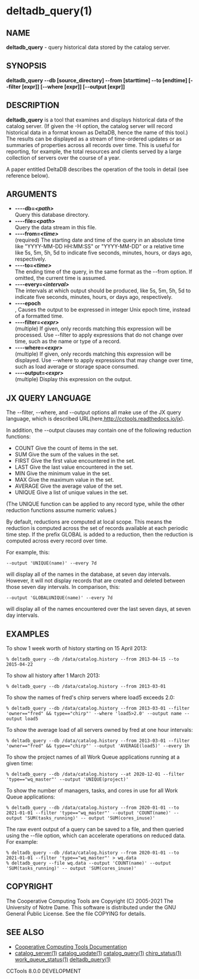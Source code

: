 






















# deltadb_query(1)

## NAME
**deltadb_query** - query historical data stored by the catalog server.

## SYNOPSIS
**deltadb_query --db [source_directory] --from [starttime] --to [endtime] [--filter [expr]] [--where [expr]] [--output [expr]]**

## DESCRIPTION

**deltadb_query** is a tool that examines and displays historical data of the catalog server.
(If given the -H option, the catalog server will record historical data in a format
known as DeltaDB, hence the name of this tool.)
The results can be displayed as a stream of time-ordered updates
or as summaries of properties across all records over time.
This is useful for reporting, for example, the total resources and clients
served by a large collection of servers over the course of a year.

A paper entitled DeltaDB describes the operation of the tools in detail (see reference below).

## ARGUMENTS

- **----db=_&lt;path&gt;_**<br /> Query this database directory.
- **----file=_&lt;path&gt;_**<br /> Query the data stream in this file.
- **----from=_&lt;time&gt;_**<br /> (required) The starting date and time of the query in an absolute time like "YYYY-MM-DD HH:MM:SS" or "YYYY-MM-DD" or a relative time like 5s, 5m, 5h, 5d to indicate five seconds, minutes, hours, or days ago, respectively.
- **----to=_&lt;time&gt;_**<br /> The ending time of the query, in the same format as the --from option.  If omitted, the current time is assumed.
- **----every=_&lt;interval&gt;_**<br /> The intervals at which output should be produced, like 5s, 5m, 5h, 5d to indicate five seconds, minutes, hours, or days ago, respectively.
- **----epoch**<br />, Causes the output to be expressed in integer Unix epoch time, instead of a formatted time.
- **----filter=_&lt;expr&gt;_**<br /> (multiple) If given, only records matching this expression will be processed.  Use --filter to apply expressions that do not change over time, such as the name or type of a record.
- **----where=_&lt;expr&gt;_**<br />  (multiple) If given, only records matching this expression will be displayed.  Use --where to apply expressions that may change over time, such as load average or storage space consumed.
- **----output=_&lt;expr&gt;_**<br /> (multiple) Display this expression on the output.


## JX QUERY LANGUAGE

The --filter, --where, and --output options all make use of the JX query language,
which is described URL(here,http://cctools.readthedocs.io/jx).

In addition, the --output clauses may contain one of the following reduction functions:


- COUNT Give the count of items in the set.
- SUM Give the sum of the values in the set.
- FIRST Give the first value encountered in the set.
- LAST Give the last value encountered in the set.
- MIN Give the minimum value in the set.
- MAX Give the maximum value in the set.
- AVERAGE Give the average value of the set.
- UNIQUE Give a list of unique values in the set.


(The UNIQUE function can be applied to any record type, while the other reduction functions assume numeric values.)

By default, reductions are computed at local scope.  This means the reduction is computed across the set of 
records available at each periodic time step.  If the prefix GLOBAL is added to a reduction, then the reduction
is computed across every record over time.

For example, this:

```
--output 'UNIQUE(name)' --every 7d
```

will display all of the names in the database, at seven day intervals.  However, it will not display records that are
created and deleted between those seven day intervals.  In comparison, this:

```
--output 'GLOBALUNIQUE(name)' --every 7d
```

will display all of the names encountered over the last seven days, at seven day intervals.

## EXAMPLES

To show 1 week worth of history starting on 15 April 2013:

```
% deltadb_query --db /data/catalog.history --from 2013-04-15 --to 2015-04-22
```

To show all history after 1 March 2013:

```
% deltadb_query --db /data/catalog.history --from 2013-03-01
```

To show the names of fred's chirp servers where load5 exceeds 2.0:

```
% deltadb_query --db /data/catalog.history --from 2013-03-01 --filter 'owner=="fred" && type=="chirp"' --where 'load5>2.0' --output name --output load5
```

To show the average load of all servers owned by fred at one hour intervals:

```
% deltadb_query --db /data/catalog.history --from 2013-03-01 --filter 'owner=="fred" && type=="chirp"' --output 'AVERAGE(load5)' --every 1h
```

To show the project names of all Work Queue applications running at a given time:

```
% deltadb_query --db /data/catalog.history --at 2020-12-01 --filter 'type=="wq_master"' --output 'UNIQUE(project)'
```

To show the number of managers, tasks, and cores in use for all Work Queue applications:

```
% deltadb_query --db /data/catalog.history --from 2020-01-01 --to 2021-01-01 --filter 'type=="wq_master"' --output 'COUNT(name)' --output 'SUM(tasks_running)' -- output 'SUM(cores_inuse)'
```

The raw event output of a query can be saved to a file, and then queried using the --file option, which can accelerate operations on reduced data.  For example:

```
% deltadb_query --db /data/catalog.history --from 2020-01-01 --to 2021-01-01 --filter 'type=="wq_master"' > wq.data
% deltadb_query --file wq.data --output 'COUNT(name)' --output 'SUM(tasks_running)' -- output 'SUM(cores_inuse)'
```

## COPYRIGHT

The Cooperative Computing Tools are Copyright (C) 2005-2021 The University of Notre Dame.  This software is distributed under the GNU General Public License.  See the file COPYING for details.

## SEE ALSO

- [Cooperative Computing Tools Documentation]("../index.html")
- [catalog_server(1)](catalog_server.md)  [catalog_update(1)](catalog_update.md)  [catalog_query(1)](catalog_query.md)  [chirp_status(1)](chirp_status.md)  [work_queue_status(1)](work_queue_status.md)   [deltadb_query(1)](deltadb_query.md)


CCTools 8.0.0 DEVELOPMENT
